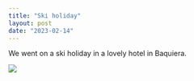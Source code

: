 ```yaml
---
title: "Ski holiday"
layout: post
date: "2023-02-14"
---
```


We went on a ski holiday in a lovely hotel in Baquiera.

![](/assets/images/2023/IMG-20230130-WA0001-1024x768.jpg)

